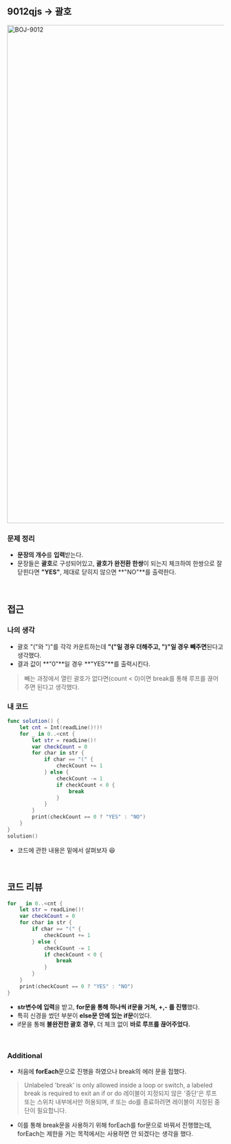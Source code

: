 ## 9012qjs → 괄호
<img width="1160" alt="BOJ-9012" src="https://user-images.githubusercontent.com/64394744/151786187-bb8a0bf9-81c8-4b4a-8920-b2ed8275efe1.png">
</br>

### 문제 정리
* **문장의 개수**를 **입력**받는다.
* 문장들은 **괄호**로 구성되어있고, **괄호가 완전환 한쌍**이 되는지 체크하여 한쌍으로 잘 닫힌다면 **"YES"**, 제대로 닫히지 않으면 **"NO"**를 출력한다.
</br>

## 접근

### 나의 생각 
* 괄호 "("와 ")"를 각각 카운트하는데 **"("일 경우 더해주고, ")"일 경우 빼주면**된다고 생각했다.
* 결과 값이 **"0"**일 경우 **"YES"**를 출력시킨다.
> 빼는 과정에서 열린 괄호가 없다면(count < 0)이면 break를 통해 루프를 끊어주면 된다고 생각했다.

### 내 코드
```swift
func solution() {
    let cnt = Int(readLine()!)!
    for _ in 0..<cnt {
        let str = readLine()!
        var checkCount = 0
        for char in str {
            if char == "(" {
                checkCount += 1
            } else {
                checkCount -= 1
                if checkCount < 0 {
                    break
                }
            }
        }
        print(checkCount == 0 ? "YES" : "NO")
    }
}
solution()
```
- 코드에 관한 내용은 밑에서 살펴보자 😆
</br>

## 코드 리뷰
```swift
for _ in 0..<cnt {
    let str = readLine()!
    var checkCount = 0
    for char in str {
        if char == "(" {
            checkCount += 1
        } else {
            checkCount -= 1
            if checkCount < 0 {
                break
            }
        }
    }
    print(checkCount == 0 ? "YES" : "NO")
}
```
- **str변수에 입력**을 받고, **for문을 통해 하나씩 if문을 거쳐, +,- 를 진행**했다.
- 특히 신경을 썼던 부분이 **else문 안에 있는 if문**이었다.
- if문을 통해 **불완전한 괄호 경우**, 더 체크 없이 **바로 루프를 끊어주었다.**
</br>


### Additional
- 처음에 **forEach**문으로 진행을 하였으나 break의 에러 문을 접했다.
> Unlabeled 'break' is only allowed inside a loop or switch, a labeled break is required to exit an if or do
> 레이블이 지정되지 않은 '중단'은 루프 또는 스위치 내부에서만 허용되며, if 또는 do를 종료하려면 레이블이 지정된 중단이 필요합니다.
- 이를 통해 break문을 사용하기 위해 forEach를 for문으로 바꿔서 진행했는데, forEach는 제한을 거는 목적에서는 사용하면 안 되겠다는 생각을 했다.

